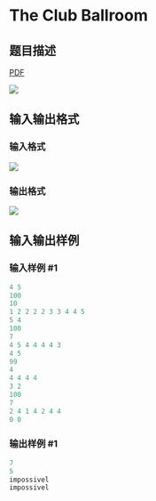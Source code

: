 # The Club Ballroom

## 题目描述

[problemUrl]: https://uva.onlinejudge.org/index.php?option=com_onlinejudge&Itemid=8&category=26&page=show_problem&problem=2488

[PDF](https://uva.onlinejudge.org/external/114/p11493.pdf)

![](https://cdn.luogu.com.cn/upload/vjudge_pic/UVA11493/dbef066b11d647df1df9db80c4991b83a8c2266d.png)

## 输入输出格式

### 输入格式

![](https://cdn.luogu.com.cn/upload/vjudge_pic/UVA11493/4480998a6db3223cf755924637dd50eb4b37a869.png)

### 输出格式

![](https://cdn.luogu.com.cn/upload/vjudge_pic/UVA11493/595850dbe7fb69db6f97375a849bd234e4cd4812.png)

## 输入输出样例

### 输入样例 #1

```cpp
4 5
100
10
1 2 2 2 2 3 3 4 4 5
5 4
100
7
4 5 4 4 4 4 3
4 5
99
4
4 4 4 4
3 2
100
7
2 4 1 4 2 4 4
0 0
```


### 输出样例 #1

```cpp
7
5
impossivel
impossivel
```


